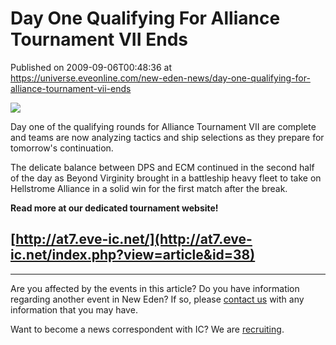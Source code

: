 # Day One Qualifying For Alliance Tournament VII Ends
Published on 2009-09-06T00:48:36 at https://universe.eveonline.com/new-eden-news/day-one-qualifying-for-alliance-tournament-vii-ends

![](http://www.eve-ic.net/media/assets/icarticlebanner.png)  
  
Day one of the qualifying rounds for Alliance Tournament VII are complete and teams are now analyzing tactics and ship selections as they prepare for tomorrow's continuation.  
  
The delicate balance between DPS and ECM continued in the second half of the day as Beyond Virginity brought in a battleship heavy fleet to take on Hellstrome Alliance in a solid win for the first match after the break.  
  
 **Read more at our dedicated tournament website!**

## [http://at7.eve-ic.net/](http://at7.eve-ic.net/index.php?view=article&id=38)

 

* * *

Are you affected by the events in this article? Do you have information regarding another event in New Eden? If so, please [contact us](http://myeve.eve-online.com/news.asp?a=submitrp) with any information that you may have.  
  
Want to become a news correspondent with IC? We are [recruiting](http://www.eveonline.com/isd.asp).
